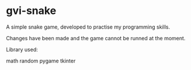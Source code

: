 # gvi-snake
A simple snake game, developed to practise my programming skills.

Changes have been made and the game cannot be runned at the moment. 

Library used:

math
random
pygame
tkinter
